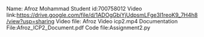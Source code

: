 Name: Afroz Mohammad 
Student id:700758012 
Video link:https://drive.google.com/file/d/1ADOgGbiYjUdpsmLFge3I1reoK9_7H4h8/view?usp=sharing 
Video file: Afroz Video icp2.mp4 
Documentation File:Afroz_ICP2_Document.pdf 
Code file:Assignment2.py
